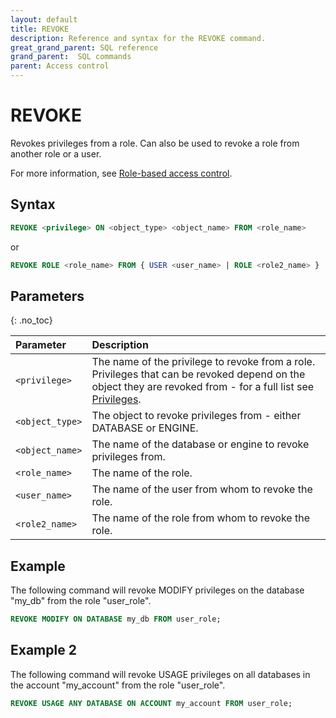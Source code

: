 ```yaml
---
layout: default
title: REVOKE
description: Reference and syntax for the REVOKE command.
great_grand_parent: SQL reference
grand_parent:  SQL commands
parent: Access control
---
```


# REVOKE
Revokes privileges from a role. Can also be used to revoke a role from another role or a user. 

For more information, see [Role-based access control](../../../Guides/security/rbac.md).

## Syntax

```sql
REVOKE <privilege> ON <object_type> <object_name> FROM <role_name>
```

or

```sql
REVOKE ROLE <role_name> FROM { USER <user_name> | ROLE <role2_name> }
```

## Parameters 
{: .no_toc} 

| Parameter  | Description |
| :--------- | :---------- |
| `<privilege>` | The name of the privilege to revoke from a role. Privileges that can be revoked depend on the object they are revoked from - for a full list see [Privileges](../../../Guides/security/rbac.md#privileges). |
| `<object_type>` | The object to revoke privileges from - either DATABASE or ENGINE. |
| `<object_name>` | The name of the database or engine to revoke privileges from. |
| `<role_name>` | The name of the role. |
| `<user_name>` | The name of the user from whom to revoke the role. |
| `<role2_name>` | The name of the role from whom to revoke the role. |

## Example

The following command will revoke MODIFY privileges on the database "my_db" from the role "user_role".

```sql
REVOKE MODIFY ON DATABASE my_db FROM user_role;
```

## Example 2

The following command will revoke USAGE privileges on all databases in the account "my_account" from the role "user_role".

```sql
REVOKE USAGE ANY DATABASE ON ACCOUNT my_account FROM user_role;
```